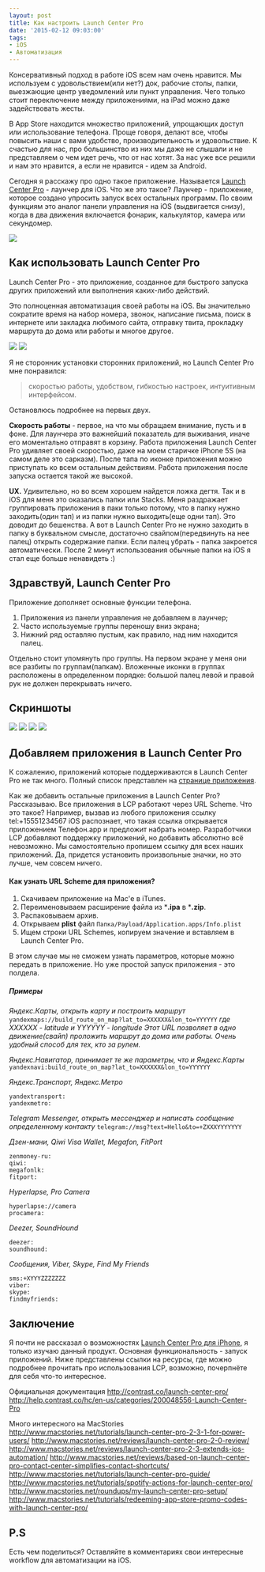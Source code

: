 ```yaml
---
layout: post
title: Как настроить Launch Center Pro
date: '2015-02-12 09:03:00'
tags:
- iOS
- Автоматизация
---
```


Консервативный подход в работе iOS всем нам очень нравится. Мы используем с удовольствием(или нет?) док, рабочие столы, папки, выезжающие центр уведомлений или пункт управления. Чего только стоит переключение между приложениями, на iPad можно даже задействовать жесты.

В App Store находится множество приложений, упрощающих доступ или использование телефона. Проще говоря, делают все, чтобы повысить наши с вами удобство, производительность и удовольствие. К счастью для нас, про большинство из них мы даже не слышали и не представляем о чем идет речь, что от нас хотят.
За нас уже все решили и нам это нравится, а если не нравится - идем за Android.

Сегодня я расскажу про одно такое приложение. Называется [Launch Center Pro](https://geo.itunes.apple.com/ru/app/launch-center-pro-shortcut/id532016360?mt=8&at=1001l9qh&ct=blog) - лаунчер для iOS. Что же это такое?
Лаунчер - приложение, которое создано упросить запуск всех остальных программ.  По своим функциям это аналог панели управления на iOS (выдвигается снизу), когда в два движения включается фонарик, калькулятор, камера или секундомер.

![](http://pavel.miroshnichen.co/images/2015/02/lcp-wide-small.jpg)


## Как использовать Launch Center Pro
Launch Center Pro - это приложение, созданное для быстрого запуска других приложений или выполнения каких-либо действий.

Это полноценная автоматизация своей работы на iOS. Вы значительно сократите время на набор номера, звонок, написание письма,
поиск в интернете или закладка любимого сайта, отправку твита, прокладку маршрута до дома или работы и многое другое.

![](http://pavel.miroshnichen.co/images/2015/02/demo-small-2.gif)
![](http://pavel.miroshnichen.co/images/2015/02/lcp-dock.jpg)

Я не сторонник установки сторонних приложений, но Launch Center Pro мне понравился:
> скоростью работы,
> удобством,
> гибкостью настроек,
> интуитивным интерфейсом.

Остановлюсь подробнее на первых двух.

**Скорость работы** - первое, на что мы обращаем внимание, пусть и в фоне. Для лаунчера это важнейший показатель для выживания, иначе его моментально отправят в корзину. Работа приложения Launch Center Pro удивляет своей скоростью, даже на моем старичке iPhone 5S (на самом деле это сарказм). После тапа по иконке приложения можно приступать ко всем остальным действиям. Работа приложения после запуска остается такой же высокой.

**UX.** Удивительно, но во всем хорошем найдется ложка дегтя. Так и в iOS для меня это оказались папки или Stacks. Меня раздражает группировать приложения в паки только потому, что в папку нужно заходить(один тап) и из папки нужно выходить(еще одни тап). Это доводит до бешенства. А вот в Launch Center Pro не нужно заходить в папку в буквальном смысле, достаточно свайпом(передвинуть на нее палец) открыть содержание папки. Если палец убрать - папка закроется автоматически. После 2 минут использования обычные папки на iOS я стал еще больше ненавидеть :)



## Здравствуй, Launch Center Pro

Приложение дополняет основные функции телефона.

1. Приложения из панели управления не добавляем в лаунчер;
2. Часто используемые группы переношу вниз экрана;
3. Нижний ряд оставляю пустым, как правило, над ним находится палец.

Отдельно стоит упомянуть про группы. На первом экране у меня они все разбиты по группам(папкам).
Вложенные иконки в группах расположены в определенном порядке:
большой палец левой и правой рук не должен перекрывать ничего.



## Скриншоты
![](http://pavel.miroshnichen.co/images/2015/02/LCP-04-copy.jpg)
![](http://pavel.miroshnichen.co/images/2015/02/LCP-03-copy.jpg)
![](http://pavel.miroshnichen.co/images/2015/02/LCP-02-copy.jpg)
![](http://pavel.miroshnichen.co/images/2015/02/LCP-01-copy.jpg)

## Добавляем приложения в Launch Center Pro
К сожалению, приложений которые поддерживаются в Launch Center Pro не так много.
Полный список представлен на [странице приложения](http://actions.contrast.co/all).

Как же добавить остальные приложения в Launch Center Pro?
Рассказываю. Все приложения в LCP работают через URL Scheme. Что это такое?
Например, вызвав из любого приложения ссылку tel:+15551234567 iOS распознает, что такая ссылка открывается приложением Телефон.app и предложит набрать номер. Разработчики LCP добавляют поддержку приложений, но добавить абсолютно всё невозможно. Мы самостоятельно пропишем ссылку для всех наших приложений. Да, придется установить произвольные значки,
но это лучше, чем совсем ничего.

#### Как узнать URL Scheme для приложения?
1. Скачиваем приложение на Mac'е в iTunes.
2. Переименовываем расширение файла из ***.ipa** в ***.zip**.
3. Распаковываем архив.
4. Открываем **plist** файл `Папка/Payload/Application.apps/Info.plist`
5. Ищем строки URL Schemes, копируем значение и вставляем в Launch Center Pro.

В этом случае мы не сможем узнать параметров, которые можно передать в приложение. Но уже простой запуск приложения - это полдела.

##### Примеры
*Яндекс.Карты, открыть карту и построить маршрут*
`yandexmaps://build_route_on_map?lat_to=XXXXXX&lon_to=YYYYYY`
*где XXXXXX - latitude
и YYYYYY - longitude
Этот URL позволяет в одно движение(свайп) проложить маршрут до дома или работы. Очень удобный способ для тех, кто за рулем.*

*Яндекс.Навигатор, принимает те же параметры, что и Яндекс.Карты*
`yandexnavi:build_route_on_map?lat_to=XXXXXX&lon_to=YYYYYY`

*Яндекс.Транспорт, Яндекс.Метро*
```
yandextransport:
yandexmetro:
```
*Telegram Messenger, открыть мессенджер и написать сообщение определенному контакту*
`telegram://msg?text=Hello&to=+ZXXXYYYYYYY`

*Дзен-мани, Qiwi Visa Wallet, Megafon, FitPort*
```
zenmoney-ru:
qiwi:
megafonlk:
fitport:
```

*Hyperlapse, Pro Camera*
```
hyperlapse://camera
procamera:
```

*Deezer, SoundHound*
```
deezer:
soundhound:
```

*Сообщения, Viber, Skype, Find My Friends*
```
sms:+XYYYZZZZZZZ
viber:
skype:
findmyfriends:
```


## Заключение
Я почти не рассказал о возможностях [Launch Center Pro для iPhone](https://geo.itunes.apple.com/ru/app/launch-center-pro-shortcut/id532016360?mt=8&at=1001l9qh&ct=blog), я только изучаю данный продукт.
Основная функциональность - запуск приложений. Ниже представлены ссылки на ресурсы, где можно подробнее прочитать про использования LCP, возможно, почерпнёте для себя что-то интересное.

Официальная документация
http://contrast.co/launch-center-pro/
http://help.contrast.co/hc/en-us/categories/200048556-Launch-Center-Pro

Много интересного на MacStories
http://www.macstories.net/tutorials/launch-center-pro-2-3-1-for-power-users/
http://www.macstories.net/reviews/launch-center-pro-2-0-review/
http://www.macstories.net/reviews/launch-center-pro-2-3-extends-ios-automation/
http://www.macstories.net/reviews/based-on-launch-center-pro-contact-center-simplifies-contact-shortcuts/
http://www.macstories.net/tutorials/launch-center-pro-guide/
http://www.macstories.net/tutorials/spotify-actions-for-launch-center-pro/
http://www.macstories.net/roundups/my-launch-center-pro-setup/
http://www.macstories.net/tutorials/redeeming-app-store-promo-codes-with-launch-center-pro/

## P.S
Есть чем поделиться? Оставляйте в комментариях свои интересные workflow для автоматизации на iOS.
